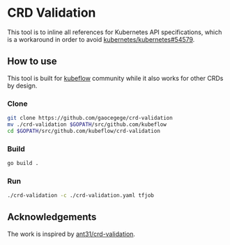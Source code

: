 # CRD Validation

This tool is to inline all references for Kubernetes API specifications, which is a workaround in order to avoid [kubernetes/kubernetes#54579][].

## How to use

This tool is built for [kubeflow][] community while it also works for other CRDs by design.

### Clone

```bash
git clone https://github.com/gaocegege/crd-validation
mv ./crd-validation $GOPATH/src/github.com/kubeflow
cd $GOPATH/src/github.com/kubeflow/crd-validation
```

### Build

```bash
go build .
```

### Run

```bash
./crd-validation -c ./crd-validation.yaml tfjob
```

## Acknowledgements

The work is inspired by [ant31/crd-validation][].

[ant31/crd-validation]: https://github.com/ant31/crd-validation
[kubernetes/kubernetes#54579]: https://github.com/kubernetes/kubernetes/issues/54579#issuecomment-370372942
[kubeflow]: https://github.com/kubeflow
